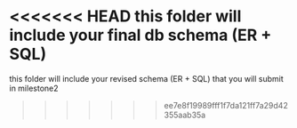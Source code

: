<<<<<<< HEAD
this folder will include your final db schema (ER + SQL)
=======
this folder will include your revised schema  (ER + SQL)  that you will submit in milestone2
>>>>>>> ee7e8f19989fff1f7da121ff7a29d42355aab35a
